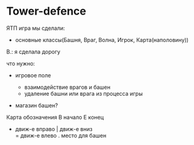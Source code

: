# Tower-defence
ЯТП игра
мы сделали: 
  - основные классы(Башня, Враг, Волна, Игрок, Карта(наполовину))
  
В.: я сделала дорогу  
  
 что нужно:
  - игровое поле
    * взаимодействие врагов и башен
    * удаление башни или врага из процесса игры
    
  - магазин башен?
  
  
  Карта обозначения
  B начало
  E конец
  - движ-е вправо
  | движ-е вниз  
  = движ-е влево
  . место для башен
  
  
  
